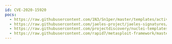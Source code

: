 ```yaml
---
id: CVE-2020-15920
pocs:
  - https://raw.githubusercontent.com/1N3/Sn1per/master/templates/active/CVE-2020-15920_-_Mida_eFramework_Unauthenticated_RCE.sh
  - https://raw.githubusercontent.com/jaeles-project/jaeles-signatures/master/cves/mida-eframework-rce-cve-2020-15920.yaml
  - https://raw.githubusercontent.com/projectdiscovery/nuclei-templates/master/cves/2020/CVE-2020-15920.yaml
  - https://raw.githubusercontent.com/rapid7/metasploit-framework/master/modules/exploits/linux/http/mida_solutions_eframework_ajaxreq_rce.rb
---
```

